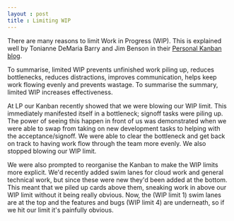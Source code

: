 ```yaml
---
layout : post
title : Limiting WIP
---
```


There are many reasons to limit Work in Progress (WIP). This is explained well by Tonianne DeMaria Barry and Jim Benson in their [Personal Kanban blog](http://www.personalkanban.com/pk/primers/why-limit-your-wip-a-pk-info-series/).

To summarise, limited WIP prevents unfinished work piling up, reduces bottlenecks, reduces distractions, improves communication, helps keep work flowing evenly and prevents wastage. To summarise the summary, limited WIP increases effectiveness.

At LP our Kanban recently showed that we were blowing our WIP limit. This immediately manifested itself in a bottleneck; signoff tasks were piling up. The power of seeing this happen in front of us was demonstrated when we were able to swap from taking on new development tasks to helping with the acceptance/signoff. We were able to clear the bottleneck and get back on track to having work flow through the team more evenly. We also stopped blowing our WIP limit.

We were also prompted to reorganise the Kanban to make the WIP limits more explicit. We'd recently added swim lanes for cloud work and general technical work, but since these were new they'd been added at the bottom. This meant that we piled up cards above them, sneaking work in above our WIP limit without it being really obvious. Now, the (WIP limit 1) swim lanes are at the top and the features and bugs (WIP limit 4) are underneath, so if we hit our limit it's painfully obvious.
